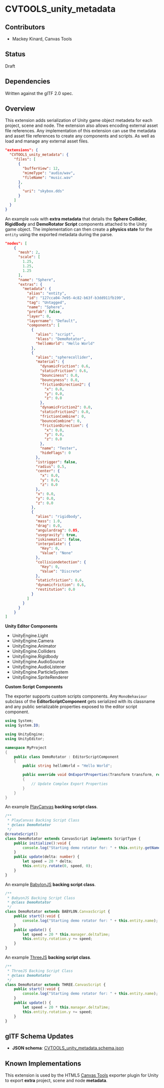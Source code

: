 # CVTOOLS_unity_metadata 

## Contributors

* Mackey Kinard, Canvas Tools

## Status

Draft

## Dependencies

Written against the glTF 2.0 spec.

## Overview

This extension adds serialization of Unity game object metadeta for each project, scene and node. The extension also allows encoding external asset file references. Any implementation of this extension can use the metadata and asset file references to create any components and scripts. As well as load and manage any external asset files.

```json
"extensions": {
  "CVTOOLS_unity_metadata": {
    "files": [
      {
        "bufferView": 12,
        "mimeType": "audio/wav",
        "fileName": "music.wav"
      },
      {
        "uri": "skybox.dds"
      }
    ]
  }
}
```

An example `node` with **extra metadata** that details the **Sphere Collider**, **RigidBody** and **DemoRotator Script** components attached to the Unity game object. The implementation can then create a **physics state** for the `entity` using the exported metadata during the parse.

```json
"nodes": [
    {
      "mesh": 2,
      "scale": [
        1.25,
        1.25,
        1.25
      ],
      "name": "Sphere",
      "extras": {
        "metadata": {
          "alias": "entity",
          "id": "127cca04-7e95-4c82-b63f-b3dd911fb199",
          "tag": "Untagged",
          "name": "Sphere",
          "prefab": false,
          "layer": 0,
          "layername": "Default",
          "components": [
            {
              "alias": "script",
              "klass": "DemoRotator",
              "helloWorld": "Hello World"
            },
            {
              "alias": "spherecollider",
              "material": {
                "dynamicFriction": 0.6,
                "staticFriction": 0.6,
                "bounciness": 0.0,
                "bouncyness": 0.0,
                "frictionDirection2": {
                  "x": 0.0,
                  "y": 0.0,
                  "z": 0.0
                },
                "dynamicFriction2": 0.0,
                "staticFriction2": 0.0,
                "frictionCombine": 0,
                "bounceCombine": 0,
                "frictionDirection": {
                  "x": 0.0,
                  "y": 0.0,
                  "z": 0.0
                },
                "name": "Tester",
                "hideFlags": 0
              },
              "istrigger": false,
              "radius": 0.5,
              "center": {
                "x": 0.0,
                "y": 0.0,
                "z": 0.0
              },
              "x": 0.0,
              "y": 0.0,
              "z": 0.0
            },
            {
              "alias": "rigidbody",
              "mass": 1.0,
              "drag": 0.0,
              "angulardrag": 0.05,
              "usegravity": true,
              "iskinematic": false,
              "interpolate": {
                "Key": 0,
                "Value": "None"
              },
              "collisiondetection": {
                "Key": 0,
                "Value": "Discrete"
              },
              "staticfriction": 0.6,
              "dynamicfriction": 0.6,
              "restitution": 0.0
            }
          ]
        }
      }
    }
]
```

**Unity Editor Components**

* UnityEngine.Light
* UnityEngine.Camera
* UnityEngine.Animator
* UnityEngine.Colliders
* UnityEngine.Rigidbody
* UnityEngine.AudioSource
* UnityEngine.AudioListener
* UnityEngine.ParticleSystem
* UnityEngine.SpriteRenderer

**Custom Script Components**

The exporter supports custom scripts components. Any `MonoBehaviour` subclass of the **EditorScriptComponent** gets serialized with its classname and any public serializable properties exposed to the editor script component.

```csharp
using System;
using System.IO;

using UnityEngine;
using UnityEditor;

namespace MyProject
{
	public class DemoRotator : EditorScriptComponent
	{
		public string helloWorld = "Hello World";

		public override void OnExportProperties(Transform transform, ref CanvasTools.GLTFMetaDataExporter exporter)
		{
			// Update Complex Export Properties
		}
	}
}
```

An example [PlayCanvas](https://www.playcanvas.com) **backing script class**.

```typescript
/**
 * PlayCanvas Backing Script Class
 * @class DemoRotator
 */
@createScript()
class DemoRotator extends CanvasScript implements ScriptType {
    public initialize():void {
        console.log("Starting demo rotator for: " + this.entity.getName());
    }
    public update(delta: number) {
        let speed = 20 * delta;
        this.entity.rotate(0, speed, 0);
    }
}
```

An example [BabylonJS](https://www.babylonjs.com) **backing script class**.

```typescript
/**
 * BabyonJS Backing Script Class
 * @class DemoRotator
 */
class DemoRotator extends BABYLON.CanvasScript {
    public start():void {
        console.log("Starting demo rotator for: " + this.entity.name);
    }
    public update() {
        let speed = 20 * this.manager.deltaTime;
        this.entity.rotation.y += speed;
    }
}
```

An example [ThreeJS](https://threejs.org) **backing script class**.

```typescript
/**
 * ThreeJS Backing Script Class
 * @class DemoRotator
 */
class DemoRotator extends THREE.CanvasScript {
    public start():void {
        console.log("Starting demo rotator for: " + this.entity.name);
    }
    public update() {
        let speed = 20 * this.manager.deltaTime;
        this.entity.rotation.y += speed;
    }
}
```

## glTF Schema Updates

* **JSON schema**: [CVTOOLS_unity_metadata.schema.json](schema/gltf.CVTOOLS_unity_metadata.schema.json)

## Known Implementations

This extension is used by the HTML5 [Canvas Tools](https://github.com/MackeyK24/CanvasTools) exporter plugin for Unity to export **extra** project, scene and node **metadata**.
